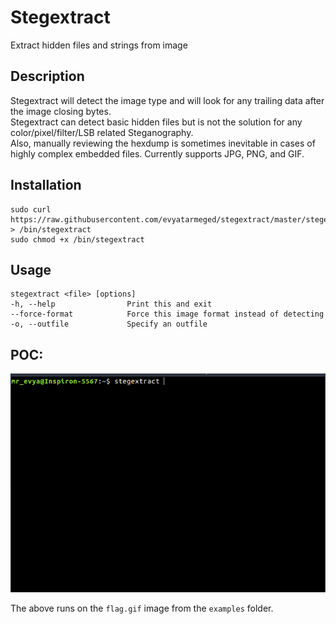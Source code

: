 # Stegextract
Extract hidden files and strings from image

## Description
Stegextract will detect the image type and will look for any trailing data after the image closing bytes.<br>
Stegextract can detect basic hidden files but is not the solution for any color/pixel/filter/LSB related Steganography.<br>
Also, manually reviewing the hexdump is sometimes inevitable in cases of highly complex embedded files.
Currently supports JPG, PNG, and GIF.

## Installation
```
sudo curl https://raw.githubusercontent.com/evyatarmeged/stegextract/master/stegextract.sh > /bin/stegextract
sudo chmod +x /bin/stegextract
```

## Usage
```
stegextract <file> [options]
-h, --help                Print this and exit
--force-format            Force this image format instead of detecting
-o, --outfile             Specify an outfile

```
## POC:
![poc](poc.gif)

The above runs on the `flag.gif` image from the `examples` folder.
